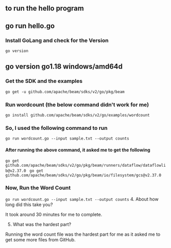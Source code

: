 ##  to run the hello program
## go run hello.go

### Install GoLang and check for the Version
`go version`
## go version go1.18 windows/amd64d

### Get the SDK and the examples
`go get -u github.com/apache/beam/sdks/v2/go/pkg/beam`

### Run wordcount (the below command didn't work for me)
`go install github.com/apache/beam/sdks/v2/go/examples/wordcount`

###  So, I used the following command to run
 `go run wordcount.go --input sample.txt --output counts`

 #### After running the above command, it asked me to get the following
 `go get github.com/apache/beam/sdks/v2/go/pkg/beam/runners/dataflow/dataflowlib@v2.37.0`
 ` go get github.com/apache/beam/sdks/v2/go/pkg/beam/io/filesystem/gcs@v2.37.0`

 ###  Now, Run the Word Count
 `go run wordcount.go --input sample.txt --output counts`
4. About how long did this take you?

It took around 30 minutes for me to complete.

5. What was the hardest part? 

Running the word count file was the hardest part for me as it asked me to get some more files from GitHub.